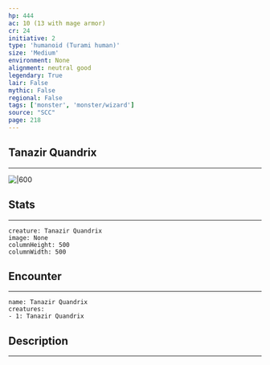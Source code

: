 ```yaml
---
hp: 444
ac: 10 (13 with mage armor)
cr: 24
initiative: 2
type: 'humanoid (Turami human)'    
size: 'Medium'
environment: None
alignment: neutral good
legendary: True
lair: False
mythic: False
regional: False
tags: ['monster', 'monster/wizard']
source: "SCC"
page: 218
---
```


## Tanazir Quandrix
---

![|600](D:/Program%20Files/5e.tools/img/bestiary/SCC/Tanazir%20Quandrix.webp)

## Stats
---

```statblock
creature: Tanazir Quandrix
image: None
columnHeight: 500
columnWidth: 500
```

## Encounter
---

```encounter-table
name: Tanazir Quandrix
creatures:
- 1: Tanazir Quandrix
```

## Description
---




